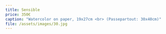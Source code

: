 ```yaml
---
title: Sensible
price: 350€
caption: "Watercolor on paper, 19x27cm <br> (Passepartout: 30x40cm)" 
file: /assets/images/30.jpg
---
```

